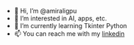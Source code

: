 - 👋 Hi, I’m @amiraligpu
- 👀 I’m interested in AI, apps, etc.
- 🌱 I’m currently learning Tkinter Python
- 📫 You can reach me with my [linkedin](https://www.linkedin.com/in/amirali-dashti-238649239)

<!---
amiraligpu/amiraligpu is a ✨ special ✨ repository because its `README.md` (this file) appears on your GitHub profile.
You can click the Preview link to take a look at your changes.
--->
